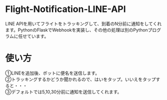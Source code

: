 # Flight-Notification-LINE-API  
LINE APIを用いてフライトをトラッキングして、到着のN分前に通知をしてくれます。PythonのFlaskでWebhookを実装し、その他の処理は別のPythonプログラムに任せています。

# 使い方  
①LINEを追加後、ボットに便名を送信します。  
②トラッキングするかどうか聞かれるので、はいをタップ。いいえをタップすると・・・  
③デフォルトでは5,10,30分前に通知を送信してくれます。  
